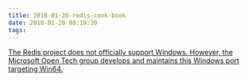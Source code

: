 ```yaml
---
title: 2018-01-20-redis-cook-book
date: 2018-01-20 08:19:20
tags:
---
```


[The Redis project does not officially support Windows. However, the Microsoft Open Tech group develops and maintains this Windows port targeting Win64. ](https://github.com/MicrosoftArchive/redis)

